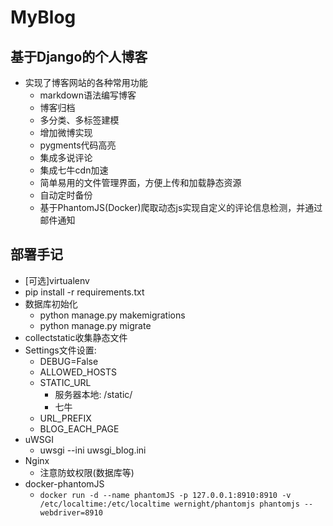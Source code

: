 # MyBlog

## 基于Django的个人博客
- 实现了博客网站的各种常用功能
    - markdown语法编写博客
    - 博客归档
    - 多分类、多标签建模
    - 增加微博实现
    - pygments代码高亮
    - 集成多说评论
    - 集成七牛cdn加速
    - 简单易用的文件管理界面，方便上传和加载静态资源
    - 自动定时备份
    - 基于PhantomJS(Docker)爬取动态js实现自定义的评论信息检测，并通过邮件通知


## 部署手记
- [可选]virtualenv
- pip install -r requirements.txt
- 数据库初始化
    + python manage.py makemigrations
    + python manage.py migrate
- collectstatic收集静态文件
- Settings文件设置:
    - DEBUG=False
    - ALLOWED_HOSTS
    - STATIC_URL
        - 服务器本地: /static/
        - 七牛
    - URL_PREFIX
    - BLOG_EACH_PAGE
-  uWSGI
    +  uwsgi --ini uwsgi_blog.ini
-  Nginx
    - 注意防蚊权限(数据库等)
- docker-phantomJS
    - ```docker run -d --name phantomJS -p 127.0.0.1:8910:8910 -v /etc/localtime:/etc/localtime wernight/phantomjs phantomjs --webdriver=8910```

